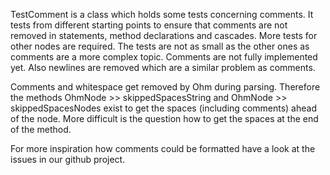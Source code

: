 TestComment is a class which holds some tests concerning comments. It tests from different starting points to ensure that comments are not removed in statements, method declarations and cascades. More tests for other nodes are required.
The tests are not as small as the other ones as comments are a more complex topic. Comments are not fully implemented yet.
Also newlines are removed which are a similar problem as comments. 

Comments and whitespace get removed by Ohm during parsing. Therefore the methods OhmNode >> skippedSpacesString and OhmNode >> skippedSpacesNodes exist to get the spaces (including comments) ahead of the node. More difficult is the question how to get the spaces at the end of the method.

For more inspiration how comments could be formatted have a look at the issues in our github project.
